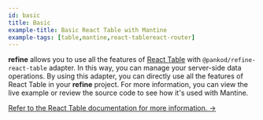 ```yaml
---
id: basic
title: Basic
example-title: Basic React Table with Mantine
example-tags: [table,mantine,react-tablereact-router]
---
```


**refine** allows you to use all the features of [React Table](https://react-table.tanstack.com/) with `@pankod/refine-react-table` adapter. In this way, you can manage your server-side data operations. By using this adapter, you can directly use all the features of React Table in your **refine** project. For more information, you can view the live example or review the source code to see how it's used with Mantine.

[Refer to the React Table documentation for more information. →](/docs/packages/documentation/react-table/)

<CodeSandboxExample path="table-mantine-basic" />
